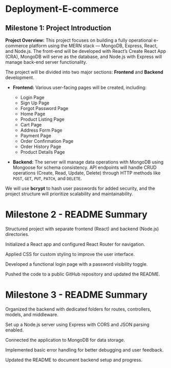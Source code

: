 # Deployment-E-commerce

## **Milestone 1: Project Introduction**

**Project Overview:**
This project focuses on building a fully operational e-commerce platform using the MERN stack — MongoDB, Express, React, and Node.js. The front-end will be developed with React’s Create React App (CRA), MongoDB will serve as the database, and Node.js with Express will manage back-end server functionality.

The project will be divided into two major sections: **Frontend** and **Backend** development.

- **Frontend:** Various user-facing pages will be created, including:
  - Login Page
  - Sign Up Page
  - Forgot Password Page
  - Home Page
  - Product Listing Page
  - Cart Page
  - Address Form Page
  - Payment Page
  - Order Confirmation Page
  - Order History Page
  - Product Details Page

- **Backend:** The server will manage data operations with MongoDB using Mongoose for schema consistency. API endpoints will handle CRUD operations (Create, Read, Update, Delete) through HTTP methods like `POST`, `GET`, `PUT`, `PATCH`, and `DELETE`.

We will use **bcrypt** to hash user passwords for added security, and the project structure will prioritize scalability and maintainability.

# Milestone 2 - README Summary

Structured project with separate frontend (React) and backend (Node.js) directories.

Initialized a React app and configured React Router for navigation.

Applied CSS for custom styling to improve the user interface.

Developed a functional login page with a password visibility toggle.

Pushed the code to a public GitHub repository and updated the README.

# Milestone 3 - README Summary

Organized the backend with dedicated folders for routes, controllers, models, and middleware.

Set up a Node.js server using Express with CORS and JSON parsing enabled.

Connected the application to MongoDB for data storage.

Implemented basic error handling for better debugging and user feedback.

Updated the README to document backend setup and progress.

